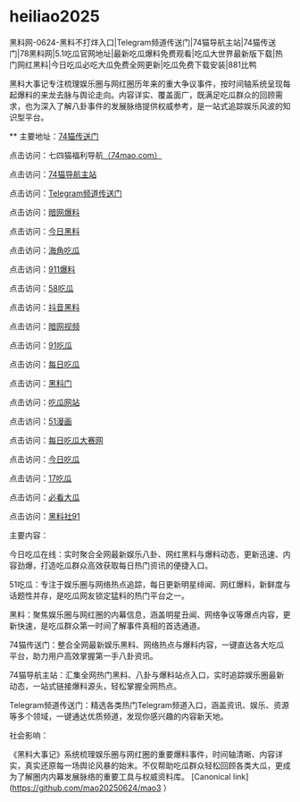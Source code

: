 # heiliao2025
黑料网-0624-黑料不打烊入口|Telegram频道传送门|74猫导航主站|74猫传送门|78黑料网|5.1吃瓜官网地址|最新吃瓜爆料免费观看|吃瓜大世界最新版下载|热门网红黑料|今日吃瓜必吃大瓜免费全网更新|吃瓜免费下载安装|881比鸭

黑料大事记专注梳理娱乐圈与网红圈历年来的重大争议事件，按时间轴系统呈现每起爆料的来龙去脉与舆论走向。内容详实、覆盖面广，既满足吃瓜群众的回顾需求，也为深入了解八卦事件的发展脉络提供权威参考，是一站式追踪娱乐风波的知识型平台。

** 主要地址：<a href="https://74mao.com/">74猫传送门</a>

点击访问：七四猫福利导航<a href="https://74mao.com/">（74mao.com）</a>

点击访问：<a href="https://74mao.com/">74猫导航主站</a>

点击访问：<a href="https://74mao.com/">Telegram频道传送门</a>

点击访问：<a href="https://aw6-01.pages.dev/">暗网爆料</a>

点击访问：<a href="https://cg184.pages.dev/">今日黑料</a>

点击访问：<a href="https://cg08-1.pages.dev/">海角吃瓜</a>

点击访问：<a href="https://cg38-25.pages.dev/">911爆料</a>

点击访问：<a href="https://pi009.pages.dev/">58吃瓜</a>

点击访问：<a href="https://hl386.pages.dev/">抖音黑料</a>

点击访问：<a href="https://aw8-11.pages.dev/">暗网视频</a>

点击访问：<a href="https://pi24-01.pages.dev/">91吃瓜</a>

点击访问：<a href="https://cg25-4.pages.dev/">每日吃瓜</a>

点击访问：<a href="https://hl414.pages.dev/">黑料门</a>

点击访问：<a href="https://cg81-01.pages.dev/">吃瓜网站</a>

点击访问：<a href="https://pi79.pages.dev/">51漫画</a>

点击访问：<a href="https://cg165.pages.dev/">每日吃瓜大赛网</a>

点击访问：<a href="https://pi06-1.pages.dev/">今日吃瓜</a>

点击访问：<a href="https://pi25.pages.dev/">17吃瓜</a>

点击访问：<a href="https://pi01-1.pages.dev/">必看大瓜</a>

点击访问：<a href="https://cg11-1.pages.dev/">黑料社91</a>



主要内容：

今日吃瓜在线：实时聚合全网最新娱乐八卦、网红黑料与爆料动态，更新迅速、内容劲爆，打造吃瓜群众高效获取每日热门资讯的便捷入口。

51吃瓜：专注于娱乐圈与网络热点追踪，每日更新明星绯闻、网红爆料，新鲜度与话题性并存，是吃瓜网友锁定猛料的热门平台之一。

黑料：聚焦娱乐圈与网红圈的内幕信息，涵盖明星丑闻、网络争议等爆点内容，更新快速，是吃瓜群众第一时间了解事件真相的首选通道。

74猫传送门：整合全网最新娱乐黑料、网络热点与爆料内容，一键直达各大吃瓜平台，助力用户高效掌握第一手八卦资讯。

74猫导航主站：汇集全网热门黑料、八卦与爆料站点入口，实时追踪娱乐圈最新动态，一站式链接爆料源头，轻松掌握全网热点。

Telegram频道传送门：精选各类热门Telegram频道入口，涵盖资讯、娱乐、资源等多个领域，一键通达优质频道，发现你感兴趣的内容新天地。

社会影响：

《黑料大事记》系统梳理娱乐圈与网红圈的重要爆料事件，时间轴清晰、内容详实，真实还原每一场舆论风暴的始末。不仅帮助吃瓜群众轻松回顾各类大瓜，更成为了解圈内内幕发展脉络的重要工具与权威资料库。
[Canonical link](https://github.com/mao20250624/mao3 ）
